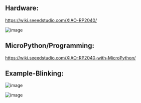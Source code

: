
<h2>Hardware:</h2>

https://wiki.seeedstudio.com/XIAO-RP2040/

![image](https://user-images.githubusercontent.com/30365471/211827726-3cd8f0d0-1874-45f1-b90e-755ea431faac.png)


<h2>MicroPython/Programming:</h2>

https://wiki.seeedstudio.com/XIAO-RP2040-with-MicroPython/


<h2>Example-Blinking:</h2>

![image](https://user-images.githubusercontent.com/30365471/211862234-a7408239-e07b-4675-91a9-6091da537d5f.png)


![image](https://user-images.githubusercontent.com/30365471/211862108-0c999d4f-6950-402f-a153-23d2ff06cbeb.png)





